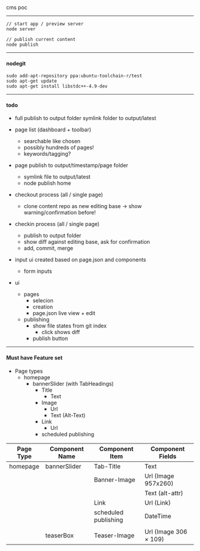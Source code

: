 cms poc

----

    // start app / preview server
    node server
    
    // publish current content
    node publish

----

#### nodegit
    sudo add-apt-repository ppa:ubuntu-toolchain-r/test
    sudo apt-get update
    sudo apt-get install libstdc++-4.9-dev

----
#### todo
- full publish to output folder
symlink folder to output/latest

- page list (dashboard + toolbar)
  - searchable like chosen
  - possibly hundreds of pages!
  - keywords/tagging?

- page publish to output/timestamp/page folder
  - symlink file to output/latest
  - node publish home

- checkout process (all / single page)
  - clone content repo as new editing base -> show warning/confirmation before!

- checkin process (all / single page)
    - publish to output folder
    - show diff against editing base, ask for confirmation
    - add, commit, merge

- input ui created based on page.json and components
  - form inputs

- ui
  - pages
    - selecion
    - creation
    - page.json live view + edit
  - publishing 
    - show file states from git index
      - click shows diff
    - publish button

----
#### Must have Feature set

- Page types
  - homepage
    - bannerSlider (with TabHeadings)
      - Title
        - Text 
      - Image
        - Url
        - Text (Alt-Text)
      - Link
        - Url
      - scheduled publishing 

| Page Type | Component Name | Component Item         | Component Fields      |
|-----------|----------------|------------------------|-----------------------|
| homepage  | bannerSlider   | Tab-Title              | Text                  |
|           |                | Banner-Image           | Url (Image 957x260)   |
|           |                |                        | Text (alt-attr)       |
|           |                | Link                   | Url (Link)            | 
|           |                | scheduled publishing   | DateTime              |
|           |                |                        |                       | 
|           | teaserBox      | Teaser-Image           | Url (Image 306 × 109) |